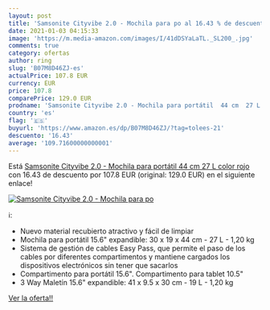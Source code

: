 ```yaml
---
layout: post
title: 'Samsonite Cityvibe 2.0 - Mochila para po al 16.43 % de descuento'
date: 2021-01-03 04:15:33
image: 'https://m.media-amazon.com/images/I/41dDSYaLaTL._SL200_.jpg'
comments: true
category: ofertas
author: ring
slug: 'B07M8D46ZJ-es'
actualPrice: 107.8 EUR
currency: EUR
price: 107.8
comparePrice: 129.0 EUR
prodname: 'Samsonite Cityvibe 2.0 - Mochila para portátil  44 cm  27 L   color rojo'
country: 'es'
flag: '🇪🇸'
buyurl: 'https://www.amazon.es/dp/B07M8D46ZJ/?tag=tolees-21'
descuento: '16.43'
average: '109.71600000000001'
---
```


Está [Samsonite Cityvibe 2.0 - Mochila para portátil  44 cm  27 L   color rojo](https://www.amazon.es/dp/B07M8D46ZJ/?tag=tolees-21) con 16.43 de descuento por 107.8 EUR (original: 129.0 EUR) en el siguiente enlace!

[![Samsonite Cityvibe 2.0 - Mochila para po](https://m.media-amazon.com/images/I/41dDSYaLaTL._SL200_.jpg)](https://www.amazon.es/dp/B07M8D46ZJ/?tag=tolees-21)

ℹ️:

- Nuevo material recubierto atractivo y fácil de limpiar
- Mochila para portátil 15.6\" expandible: 30 x 19 x 44 cm - 27 L - 1,20 kg
- Sistema de gestión de cables Easy Pass, que permite el paso de los cables por diferentes compartimentos y mantiene cargados los dispositivos electrónicos sin tener que sacarlos
- Compartimento para portátil 15.6\". Compartimento para tablet 10.5\"
- 3 Way Maletín 15.6\" expandible: 41 x 9.5 x 30 cm - 19 L - 1,20 kg

[Ver la oferta!!](https://www.amazon.es/dp/B07M8D46ZJ/?tag=tolees-21)
